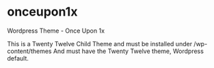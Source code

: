 onceupon1x
==========

Wordpress Theme - Once Upon 1x

This is a Twenty Twelve Child Theme and must be installed under /wp-content/themes 
And must have the Twenty Twelve theme, Wordpress default.

